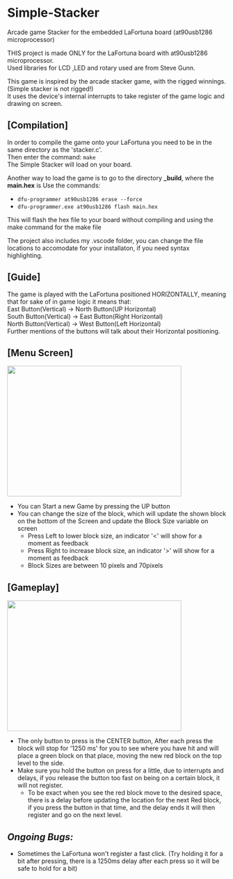 # Simple-Stacker
Arcade game Stacker for the embedded LaFortuna board (at90usb1286 microprocessor)<br/>


THIS project is made ONLY for the LaFortuna board with at90usb1286 microprocessor.<br/>
Used libraries for LCD ,LED and rotary used are from Steve Gunn.<br/>

This game is inspired by the arcade stacker game, with the rigged winnings.(Simple stacker is not rigged!)<br/>
It uses the device's internal interrupts to take register of the game logic and drawing on screen.<br/>

## [Compilation]
In order to compile the game onto your LaFortuna you need to be in the same directory as the 'stacker.c'.<br/>
Then enter the command: `make` <br/>
The Simple Stacker will load on your board.

Another way to load the game is to go to the directory **_build**, where the **main.hex** is
Use the commands:
  * `dfu-programmer at90usb1286 erase --force`
  * `dfu-programmer.exe at90usb1286 flash main.hex`

This will flash the hex file to your board without compiling and using the make command for the make file

The project also includes my .vscode folder, you can change the file locations to accomodate for your installaton, if you need syntax highlighting.



## [Guide]
The game is played with the LaFortuna positioned HORIZONTALLY, meaning that for sake of in game logic it means that:  
East Button(Vertical) -> North Button(UP Horizontal)  
South Button(Vertical)  -> East Button(Right Horizontal)  
North Button(Vertical)  -> West Button(Left Horizontal)  
Further mentions of the buttons will talk about their Horizontal positioning.  

## [Menu Screen]

<img src="https://user-images.githubusercontent.com/59044933/115999501-f1ee0800-a5e3-11eb-9e2c-41dd5cdf7d2b.jpg" width="400" height="300" />

* You can Start a new Game by pressing the UP button
* You can change the size of the block, which will update the shown block on the bottom of the Screen and update the Block Size variable on screen
  * Press Left to lower block size, an indicator '<' will show for a moment as feedback
  * Press Right to increase block size, an indicator '>' will show for a moment as feedback
  * Block Sizes are between 10 pixels and 70pixels

## [Gameplay]

<img src="https://user-images.githubusercontent.com/59044933/115999517-fe726080-a5e3-11eb-8ade-f0a32941f4f5.jpg" width="400" height="300" />

* The only button to press is the CENTER button, After each press the block will stop for '1250 ms' for you to see where you have hit and will
  place a green block on that place, moving the new red block on the top level to the side.
* Make sure you hold the button on press for a little, due to interrupts and delays, if you release the button too fast on being on a certain block, it will not register.
  * To be exact when you see the red block move to the desired space, there is a delay before updating the location for the next Red block,
    if you press the button in that time, and the delay ends it will then register and go on the next level.

## *Ongoing Bugs:*
*  Sometimes the LaFortuna won't register a fast click. (Try holding it for a bit after pressing, there is a 1250ms delay after each press
   so it will be safe to hold for a bit)
